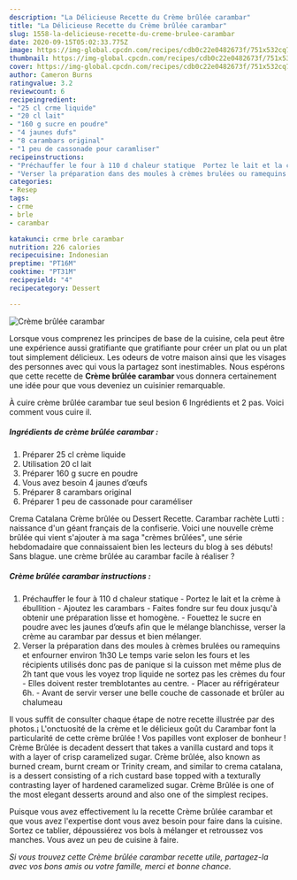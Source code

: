 ```yaml
---
description: "La Délicieuse Recette du Crème brûlée carambar"
title: "La Délicieuse Recette du Crème brûlée carambar"
slug: 1558-la-delicieuse-recette-du-creme-brulee-carambar
date: 2020-09-15T05:02:33.775Z
image: https://img-global.cpcdn.com/recipes/cdb0c22e0482673f/751x532cq70/creme-brulee-carambar-photo-principale-de-la-recette.jpg
thumbnail: https://img-global.cpcdn.com/recipes/cdb0c22e0482673f/751x532cq70/creme-brulee-carambar-photo-principale-de-la-recette.jpg
cover: https://img-global.cpcdn.com/recipes/cdb0c22e0482673f/751x532cq70/creme-brulee-carambar-photo-principale-de-la-recette.jpg
author: Cameron Burns
ratingvalue: 3.2
reviewcount: 6
recipeingredient:
- "25 cl crme liquide"
- "20 cl lait"
- "160 g sucre en poudre"
- "4 jaunes dufs"
- "8 carambars original"
- "1 peu de cassonade pour caramliser"
recipeinstructions:
- "Préchauffer le four à 110 d chaleur statique  Portez le lait et la crème à ébullition Ajoutez les carambars Faites fondre sur feu doux jusqu&#39;à obtenir une préparation lisse et homogène. Fouettez le sucre en poudre avec les jaunes d’œufs afin que le mélange blanchisse, verser la crème au carambar par dessus et bien mélanger."
- "Verser la préparation dans des moules à crèmes brulées ou ramequins et enfourner environ 1h30 Le temps varie selon les fours et les récipients utilisés donc pas de panique si la cuisson met même plus de 2h tant que vous les voyez trop liquide ne sortez pas les crèmes du four  Elles doivent rester tremblotantes au centre. Placer au réfrigérateur 6h. Avant de servir verser une belle couche de cassonade et brûler au chalumeau"
categories:
- Resep
tags:
- crme
- brle
- carambar

katakunci: crme brle carambar 
nutrition: 226 calories
recipecuisine: Indonesian
preptime: "PT16M"
cooktime: "PT31M"
recipeyield: "4"
recipecategory: Dessert

---
```



![Crème brûlée carambar](https://img-global.cpcdn.com/recipes/cdb0c22e0482673f/751x532cq70/creme-brulee-carambar-photo-principale-de-la-recette.jpg)

Lorsque vous comprenez les principes de base de la cuisine, cela peut être une expérience aussi gratifiante que gratifiante pour créer un plat ou un plat tout simplement délicieux. Les odeurs de votre maison ainsi que les visages des personnes avec qui vous la partagez sont inestimables. Nous espérons que cette recette de <strong> Crème brûlée carambar </strong> vous donnera certainement une idée pour que vous deveniez un cuisinier remarquable.

<!--inarticleads1-->

À cuire crème brûlée carambar tue seul besion 6 Ingrédients et 2 pas. Voici comment vous cuire il.

##### Ingrédients de crème brûlée carambar :

1. Préparer 25 cl crème liquide
1. Utilisation 20 cl lait
1. Préparer 160 g sucre en poudre
1. Vous avez besoin 4 jaunes d’œufs
1. Préparer 8 carambars original
1. Préparer 1 peu de cassonade pour caraméliser


Crema Catalana Crème brûlée ou Dessert Recette. Carambar rachète Lutti : naissance d&#39;un géant français de la confiserie. Voici une nouvelle crème brûlée qui vient s&#39;ajouter à ma saga &#34;crèmes brûlées&#34;, une série hebdomadaire que connaissaient bien les lecteurs du blog à ses débuts! Sans blague. une crème brûlée au carambar facile à réaliser ? 

<!--inarticleads2-->

##### Crème brûlée carambar instructions :

1. Préchauffer le four à 110 d chaleur statique  - Portez le lait et la crème à ébullition - Ajoutez les carambars - Faites fondre sur feu doux jusqu&#39;à obtenir une préparation lisse et homogène. - Fouettez le sucre en poudre avec les jaunes d’œufs afin que le mélange blanchisse, verser la crème au carambar par dessus et bien mélanger.
1. Verser la préparation dans des moules à crèmes brulées ou ramequins et enfourner environ 1h30 Le temps varie selon les fours et les récipients utilisés donc pas de panique si la cuisson met même plus de 2h tant que vous les voyez trop liquide ne sortez pas les crèmes du four  - Elles doivent rester tremblotantes au centre. - Placer au réfrigérateur 6h. - Avant de servir verser une belle couche de cassonade et brûler au chalumeau


Il vous suffit de consulter chaque étape de notre recette illustrée par des photos.¡ L&#39;onctuosité de la crème et le délicieux goût du Carambar font la particularité de cette crème brûlée ! Vos papilles vont exploser de bonheur ! Crème Brûlée is decadent dessert that takes a vanilla custard and tops it with a layer of crisp caramelized sugar. Crème brûlée, also known as burned cream, burnt cream or Trinity cream, and similar to crema catalana, is a dessert consisting of a rich custard base topped with a texturally contrasting layer of hardened caramelized sugar. Crème Brûlée is one of the most elegant desserts around and also one of the simplest recipes. 

<!--inarticleads1-->

<p>
Puisque vous avez effectivement lu la recette Crème brûlée carambar et que vous avez l'expertise dont vous avez besoin pour faire dans la cuisine. Sortez ce tablier, dépoussiérez vos bols à mélanger et retroussez vos manches. Vous avez un peu de cuisine à faire.
</p>

<p>
<i>Si vous trouvez cette Crème brûlée carambar recette utile, partagez-la avec vos bons amis ou votre famille, merci et bonne chance.</i>
</p>

